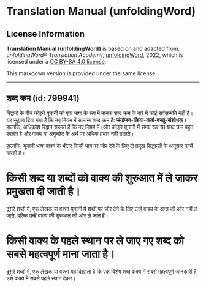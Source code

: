 # Translation Manual (unfoldingWord)

## License Information

**Translation Manual (unfoldingWord)** is based on and adapted from: _unfoldingWord® Translation Academy_, [unfoldingWord](https://unfoldingword.org/utw), 2022, which is licensed under a [CC BY-SA 4.0 license](https://creativecommons.org/licenses/by-sa/4.0/legalcode.en).

This markdown version is provided under the same license.



--------------------------------

## शब्द क्रम (id: 799941)

विद्वानों के बीच कोइने यूनानी को एक भाषा के रूप में मानक शब्द क्रम के बारे में कोई सर्वसम्मति नहीं है। यह सुझाव दिया गया है कि नए नियम में सामान्य शब्द क्रम है: **संयोजन\-क्रिया\-कर्ता\-वस्तु\-संशोधक।** हालांकि, अधिकांश विद्वान सहमत हैं कि नए नियम में (और कोइने यूनानी में समग्र रूप से) शब्द क्रम बहुत स्वतंत्र है और वाक्य या अनुच्छेद के अर्थ पर अधिक प्रभाव नहीं डालते।

हालांकि, यूनानी भाषा वाक्य के भीतर किसी भाग पर जोर देने के लिए दो प्रमुख सिद्धान्तों के अनुसार कार्य करती है।

किसी शब्द या शब्दों को वाक्य की शुरुआत में ले जाकर प्रमुखता दी जाती है।
=======================================================================

दूसरे शब्दों में, एक लेखक या वक्ता यूनानी में शब्दों पर जोर देने के लिए उन्हें वाक्य के अन्त की ओर नहीं ले जाते, बल्कि उन्हें वाक्य की शुरुआत की ओर ले जाते हैं।

किसी वाक्य के पहले स्थान पर ले जाए गए शब्द को सबसे महत्वपूर्ण माना जाता है।
===========================================================================

दूसरे शब्दों में, एक लेखक या वक्ता यह दिखाता है कि एक विशेष शब्द वाक्य में सबसे महत्वपूर्ण जानकारी है, उसे वाक्य में सबसे पहले स्थान देकर। 


